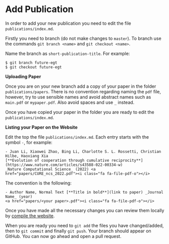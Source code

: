 # Add Publication

In order to add your new publication you need to edit the file `publications/index.md`.

Firstly you need to branch (do not make changes to `master`).
To branch use the commands `git branch <name>` and `git checkout <name>`.

Name the branch as `short-publication-title`. For example:

```shell
$ git branch future-egt
$ git checkout future-egt
```

**Uploading Paper**

Once you are on your new branch add a copy of your paper in the folder
`publications/papers`. There is no convention regarding naming the `pdf` file,
however, try to use sensible names and avoid abstract names such as `main.pdf`
or `mypaper.pdf`. Also avoid spaces and use `_` instead.

Once you have copied your paper in the folder you are ready to edit
the `publications/index.md`.

**Listing your Paper on the Website**

Edit the top the file `publications/index.md`. Each entry starts with the
symbol `-`, for example:

```shell
- Juan Li, Xiaowei Zhao, Bing Li, Charlotte S. L. Rossetti, Christian Hilbe, Haoxiang Xia
[**Evolution of cooperation through cumulative reciprocity**](https://www.nature.com/articles/s43588-022-00334-w)
_Nature Computational Science_ (2022) <a href="papers/CURE_ncs_2022.pdf"><i class="fa fa-file-pdf-o"></i>
```

The convention is the following:

```shell
- Author Name, Normal Text [**Title in bold**](link to paper) _Journal Name_ (year)
<a href="papers/<your paper>.pdf"><i class="fa fa-file-pdf-o"></i>
```

Once you have made all the necessary changes you can review them locally
by [compile the website](Installation.md).

When you are ready you need to `git add` the files you have changed/added,
then to `git commit` and finally `git push`. Your branch should appear
on GitHub. You can now go ahead and open a pull request.